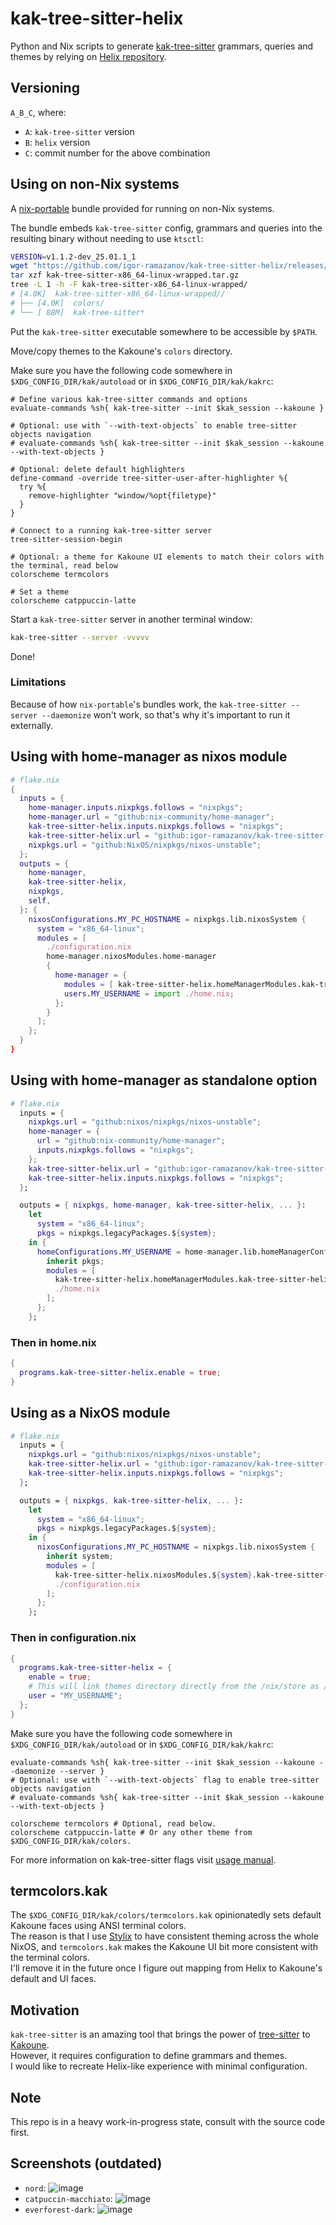 # kak-tree-sitter-helix
Python and Nix scripts to generate [kak-tree-sitter](https://github.com/phaazon/kak-tree-sitter) grammars, queries and themes by relying on [Helix repository](https://github.com/helix-editor/helix).

## Versioning
`A_B_C`, where:
- `A`: `kak-tree-sitter` version
- `B`: `helix` version
- `C`: commit number for the above combination

## Using on non-Nix systems
A [nix-portable](https://github.com/DavHau/nix-portable/tree/v012#bundle-programs) bundle provided for running on non-Nix systems.

The bundle embeds `kak-tree-sitter` config, grammars and queries into the resulting binary without needing to use `ktsctl`:
```bash
VERSION=v1.1.2-dev_25.01.1_1
wget "https://github.com/igor-ramazanov/kak-tree-sitter-helix/releases/download/${VERSION}/kak-tree-sitter-x86_64-linux-wrapped.tar.gz"
tar xzf kak-tree-sitter-x86_64-linux-wrapped.tar.gz
tree -L 1 -h -F kak-tree-sitter-x86_64-linux-wrapped/
# [4.0K]  kak-tree-sitter-x86_64-linux-wrapped//
# ├── [4.0K]  colors/
# └── [ 88M]  kak-tree-sitter*
```

Put the `kak-tree-sitter` executable somewhere to be accessible by `$PATH`.

Move/copy themes to the Kakoune's `colors` directory.

Make sure you have the following code somewhere in `$XDG_CONFIG_DIR/kak/autoload` or in `$XDG_CONFIG_DIR/kak/kakrc`:
```KakScript
# Define various kak-tree-sitter commands and options
evaluate-commands %sh{ kak-tree-sitter --init $kak_session --kakoune }

# Optional: use with `--with-text-objects` to enable tree-sitter objects navigation
# evaluate-commands %sh{ kak-tree-sitter --init $kak_session --kakoune --with-text-objects }

# Optional: delete default highlighters
define-command -override tree-sitter-user-after-highlighter %{
  try %{
    remove-highlighter "window/%opt{filetype}"
  }
}

# Connect to a running kak-tree-sitter server
tree-sitter-session-begin

# Optional: a theme for Kakoune UI elements to match their colors with the terminal, read below
colorscheme termcolors

# Set a theme
colorscheme catppuccin-latte
```

Start a `kak-tree-sitter` server in another terminal window:
```bash
kak-tree-sitter --server -vvvvv
```

Done!

### Limitations
Because of how `nix-portable`'s bundles work, the `kak-tree-sitter --server --daemonize` won't work, so that's why it's important to run it externally.

## Using with home-manager as nixos module

```nix
# flake.nix
{
  inputs = {
    home-manager.inputs.nixpkgs.follows = "nixpkgs";
    home-manager.url = "github:nix-community/home-manager";
    kak-tree-sitter-helix.inputs.nixpkgs.follows = "nixpkgs";
    kak-tree-sitter-helix.url = "github:igor-ramazanov/kak-tree-sitter-helix";
    nixpkgs.url = "github:NixOS/nixpkgs/nixos-unstable";
  };
  outputs = {
    home-manager,
    kak-tree-sitter-helix,
    nixpkgs,
    self,
  }: {
    nixosConfigurations.MY_PC_HOSTNAME = nixpkgs.lib.nixosSystem {
      system = "x86_64-linux";
      modules = [
        ./configuration.nix
        home-manager.nixosModules.home-manager
        {
          home-manager = {
            modules = [ kak-tree-sitter-helix.homeManagerModules.kak-tree-sitter-helix ];
            users.MY_USERNAME = import ./home.nix;
          };
        }
      ];
    };
  }
}

```

## Using with home-manager as standalone option

```nix
# flake.nix
  inputs = {
    nixpkgs.url = "github:nixos/nixpkgs/nixos-unstable";
    home-manager = {
      url = "github:nix-community/home-manager";
      inputs.nixpkgs.follows = "nixpkgs";
    };
    kak-tree-sitter-helix.url = "github:igor-ramazanov/kak-tree-sitter-helix";
    kak-tree-sitter-helix.inputs.nixpkgs.follows = "nixpkgs";
  };

  outputs = { nixpkgs, home-manager, kak-tree-sitter-helix, ... }:
    let
      system = "x86_64-linux";
      pkgs = nixpkgs.legacyPackages.${system};
    in {
      homeConfigurations.MY_USERNAME = home-manager.lib.homeManagerConfiguration {
        inherit pkgs;
        modules = [
          kak-tree-sitter-helix.homeManagerModules.kak-tree-sitter-helix
          ./home.nix
        ];
      };
    };
```

### Then in home.nix

```nix
{
  programs.kak-tree-sitter-helix.enable = true;
}
```

## Using as a NixOS module

```nix
# flake.nix
  inputs = {
    nixpkgs.url = "github:nixos/nixpkgs/nixos-unstable";
    kak-tree-sitter-helix.url = "github:igor-ramazanov/kak-tree-sitter-helix";
    kak-tree-sitter-helix.inputs.nixpkgs.follows = "nixpkgs";
  };

  outputs = { nixpkgs, kak-tree-sitter-helix, ... }:
    let
      system = "x86_64-linux";
      pkgs = nixpkgs.legacyPackages.${system};
    in {
      nixosConfigurations.MY_PC_HOSTNAME = nixpkgs.lib.nixosSystem {
        inherit system;
        modules = [ 
          kak-tree-sitter-helix.nixosModules.${system}.kak-tree-sitter-helix
          ./configuration.nix 
        ];
      };
    };
```

### Then in configuration.nix

```nix
{
  programs.kak-tree-sitter-helix = {
    enable = true;
    # This will link themes directory directly from the /nix/store as /home/MY_USERNAME/.config/kak/color/kak-tree-sitter-helix using systemd tmpfiles
    user = "MY_USERNAME";
  };
}
```

Make sure you have the following code somewhere in `$XDG_CONFIG_DIR/kak/autoload` or in `$XDG_CONFIG_DIR/kak/kakrc`:
```KakScript
evaluate-commands %sh{ kak-tree-sitter --init $kak_session --kakoune --daemonize --server }
# Optional: use with `--with-text-objects` flag to enable tree-sitter objects navigation
# evaluate-commands %sh{ kak-tree-sitter --init $kak_session --kakoune --with-text-objects }

colorscheme termcolors # Optional, read below.
colorscheme catppuccin-latte # Or any other theme from $XDG_CONFIG_DIR/kak/colors.
```
For more information on kak-tree-sitter flags visit [usage manual](https://github.com/hadronized/kak-tree-sitter/blob/master/docs/man/usage.md).

## termcolors.kak
The `$XDG_CONFIG_DIR/kak/colors/termcolors.kak` opinionatedly sets default Kakoune faces using ANSI terminal colors.\
The reason is that I use [Stylix](https://danth.github.io/stylix) to have consistent theming across the whole NixOS, and `termcolors.kak` makes the Kakoune UI bit more consistent with the terminal colors.\
I'll remove it in the future once I figure out mapping from Helix to Kakoune's default and UI faces.

## Motivation
`kak-tree-sitter` is an amazing tool that brings the power of [tree-sitter](https://tree-sitter.github.io/tree-sitter/) to [Kakoune](http://kakoune.org).\
However, it requires configuration to define grammars and themes.\
I would like to recreate Helix-like experience with minimal configuration.

## Note
This repo is in a heavy work-in-progress state, consult with the source code first.

## Screenshots (outdated)
* `nord`:
![image](https://github.com/igor-ramazanov/kak-tree-sitter-helix/assets/12570166/c9f64c37-15a0-481d-af74-619bed47ee25)
* `catpuccin-macchiato`:
![image](https://github.com/igor-ramazanov/kak-tree-sitter-helix/assets/12570166/f28c4193-d0b6-460e-b6aa-a6d483c63b09)
* `everforest-dark`:
![image](https://github.com/igor-ramazanov/kak-tree-sitter-helix/assets/12570166/14741873-8e1f-420b-ba2f-75c83784fab7)

